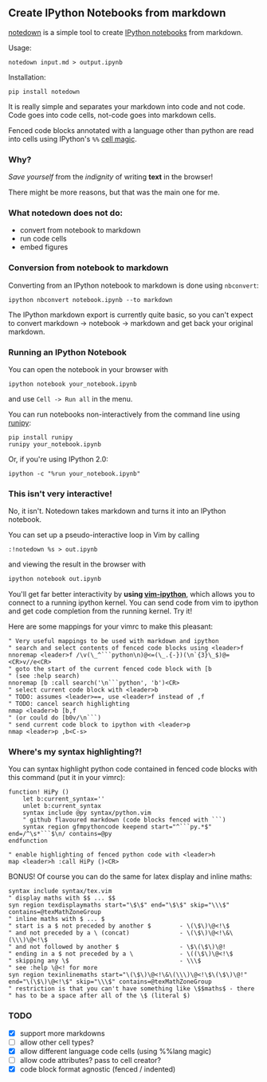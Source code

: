 Create IPython Notebooks from markdown
--------------------------------------

[notedown] is a simple tool to create [IPython notebooks][ipython]
from markdown.

[ipython]: http://www.ipython.org/notebook
[notedown]: http://github.com/aaren/notedown

Usage:

    notedown input.md > output.ipynb

Installation:

    pip install notedown


It is really simple and separates your markdown into code and not
code. Code goes into code cells, not-code goes into markdown cells.

Fenced code blocks annotated with a language other than python are
read into cells using IPython's `%%` [cell magic][].

[cell magic]: http://nbviewer.ipython.org/github/ipython/ipython/blob/1.x/examples/notebooks/Cell%20Magics.ipynb


### Why?

*Save yourself* from the *indignity* of writing **text** in the browser!

There might be more reasons, but that was the main one for me.


### What notedown does **not** do:

- convert from notebook to markdown
- run code cells
- embed figures


### Conversion from notebook to markdown

Converting from an IPython notebook to markdown is done using
`nbconvert`:

    ipython nbconvert notebook.ipynb --to markdown

The IPython markdown export is currently quite basic, so you can't
expect to convert markdown -> notebook -> markdown and get back your
original markdown.


### Running an IPython Notebook

You can open the notebook in your browser with

    ipython notebook your_notebook.ipynb

and use `Cell -> Run all` in the menu.

You can run notebooks non-interactively from the command line using
[runipy]:

    pip install runipy
    runipy your_notebook.ipynb

Or, if you're using IPython 2.0:

    ipython -c "%run your_notebook.ipynb"

[runipy]: https://github.com/paulgb/runipy


### This isn't very interactive!

No, it isn't. Notedown takes markdown and turns it into an IPython
notebook.

You can set up a pseudo-interactive loop in Vim by calling

```viml
:!notedown %s > out.ipynb
```

and viewing the result in the browser with

```bash
ipython notebook out.ipynb
```

You'll get far better interactivity by **using [vim-ipython]**,
which allows you to connect to a running ipython kernel. You can
send code from vim to ipython and get code completion from the
running kernel. Try it!

[vim-ipython]: http://www.github.com/ivanov/vim-ipython

Here are some mappings for your vimrc to make this pleasant:
    
```viml
" Very useful mappings to be used with markdown and ipython
" search and select contents of fenced code blocks using <leader>f
nnoremap <leader>f /\v(\_^```python\n)@<=(\_.{-})(\n`{3}\_$)@=<CR>v//e<CR>
" goto the start of the current fenced code block with [b
" (see :help search)
nnoremap [b :call search('\n```python', 'b')<CR>
" select current code block with <leader>b
" TODO: assumes <leader>==, use <leader>f instead of ,f
" TODO: cancel search highlighting
nmap <leader>b [b,f
" (or could do [b0v/\n```)
" send current code block to ipython with <leader>p
nmap <leader>p ,b<C-s>
```


### Where's my syntax highlighting?!

You can syntax highlight python code contained in fenced code blocks
with this command (put it in your vimrc):

```viml
function! HiPy ()
    let b:current_syntax=''
    unlet b:current_syntax
    syntax include @py syntax/python.vim
    " github flavoured markdown (code blocks fenced with ```)
    syntax region gfmpythoncode keepend start="^```py.*$" end=/^\s*```$\n/ contains=@py
endfunction

" enable highlighting of fenced python code with <leader>h
map <leader>h :call HiPy ()<CR>
```

BONUS! Of course you can do the same for latex display and inline maths:

```viml
syntax include syntax/tex.vim
" display maths with $$ ... $$
syn region texdisplaymaths start="\$\$" end="\$\$" skip="\\\$" contains=@texMathZoneGroup
" inline maths with $ ... $
" start is a $ not preceded by another $        - \(\$\)\@<!\$
" and not preceded by a \ (concat)              - \(\$\)\@<!\&\(\\\)\@<!\$
" and not followed by another $                 - \$\(\$\)\@!
" ending in a $ not preceded by a \             - \((\$\)\@<!\$
" skipping any \$                               - \\\$
" see :help \@<! for more
syn region texinlinemaths start="\(\$\)\@<!\&\(\\\)\@<!\$\(\$\)\@!" end="\(\$\)\@<!\$" skip="\\\$" contains=@texMathZoneGroup
" restriction is that you can't have something like \$$maths$ - there
" has to be a space after all of the \$ (literal $)
```

### TODO

- [x] support more markdowns
- [ ] allow other cell types?
- [x] allow different language code cells (using %%lang magic)
- [ ] allow code attributes? pass to cell creator?
- [x] code block format agnostic (fenced / indented)
